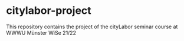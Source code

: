# citylabor-project
This repository contains the project of the cityLabor seminar course at WWWU Münster WiSe 21/22

